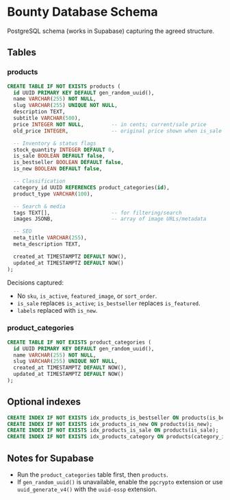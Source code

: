 # Bounty Database Schema

PostgreSQL schema (works in Supabase) capturing the agreed structure.

## Tables

### products

```sql
CREATE TABLE IF NOT EXISTS products (
  id UUID PRIMARY KEY DEFAULT gen_random_uuid(),
  name VARCHAR(255) NOT NULL,
  slug VARCHAR(255) UNIQUE NOT NULL,
  description TEXT,
  subtitle VARCHAR(500),
  price INTEGER NOT NULL,         -- in cents; current/sale price
  old_price INTEGER,              -- original price shown when is_sale = true

  -- Inventory & status flags
  stock_quantity INTEGER DEFAULT 0,
  is_sale BOOLEAN DEFAULT false,
  is_bestseller BOOLEAN DEFAULT false,
  is_new BOOLEAN DEFAULT false,

  -- Classification
  category_id UUID REFERENCES product_categories(id),
  product_type VARCHAR(100),

  -- Search & media
  tags TEXT[],                    -- for filtering/search
  images JSONB,                   -- array of image URLs/metadata

  -- SEO
  meta_title VARCHAR(255),
  meta_description TEXT,

  created_at TIMESTAMPTZ DEFAULT NOW(),
  updated_at TIMESTAMPTZ DEFAULT NOW()
);
```

Decisions captured:
- No `sku`, `is_active`, `featured_image`, or `sort_order`.
- `is_sale` replaces `is_active`; `is_bestseller` replaces `is_featured`.
- `labels` replaced with `is_new`.

### product_categories

```sql
CREATE TABLE IF NOT EXISTS product_categories (
  id UUID PRIMARY KEY DEFAULT gen_random_uuid(),
  name VARCHAR(255) NOT NULL,
  slug VARCHAR(255) UNIQUE NOT NULL,
  created_at TIMESTAMPTZ DEFAULT NOW(),
  updated_at TIMESTAMPTZ DEFAULT NOW()
);
```

## Optional indexes

```sql
CREATE INDEX IF NOT EXISTS idx_products_is_bestseller ON products(is_bestseller);
CREATE INDEX IF NOT EXISTS idx_products_is_new ON products(is_new);
CREATE INDEX IF NOT EXISTS idx_products_is_sale ON products(is_sale);
CREATE INDEX IF NOT EXISTS idx_products_category ON products(category_id);
```

## Notes for Supabase
- Run the `product_categories` table first, then `products`.
- If `gen_random_uuid()` is unavailable, enable the `pgcrypto` extension or use `uuid_generate_v4()` with the `uuid-ossp` extension.
